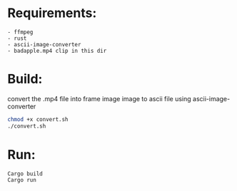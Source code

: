 # Requirements:
    - ffmpeg
    - rust
    - ascii-image-converter
    - badapple.mp4 clip in this dir

# Build:
convert the .mp4 file into frame image
image to ascii file using ascii-image-converter
```bash
chmod +x convert.sh
./convert.sh
````

# Run:
```bash
Cargo build
Cargo run

```
